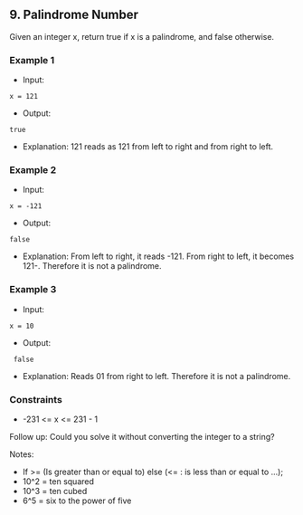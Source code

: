## 9. Palindrome Number
Given an integer x, return true if x is a
palindrome, and false otherwise.



### Example 1

- Input:

```
x = 121
```

- Output:

```shell
true
```

- Explanation: 121 reads as 121 from left to right and from right to left.

### Example 2

- Input:

```
x = -121
```

- Output:

```shell
false
```
- Explanation: From left to right, it reads -121. From right to left, it becomes 121-. Therefore it is not a palindrome.
### Example 3

- Input:

```
x = 10
```

- Output:

```shell
 false

```
- Explanation: Reads 01 from right to left. Therefore it is not a palindrome.
### Constraints
- -231 <= x <= 231 - 1

Follow up: Could you solve it without converting the integer to a string?


Notes:

- If >= (Is greater than or equal to) else (<= : is less than or equal to ...);
- 10^2 = ten squared
- 10^3 = ten cubed
- 6^5 = six to the power of five
